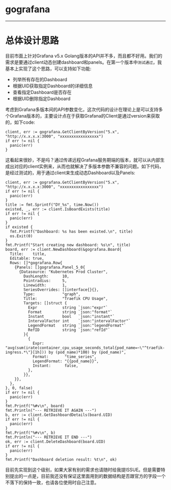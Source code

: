 # gografana
---

# 总体设计思路

目前市面上针对Grafana v5.x Golang版本的API并不多，而且都不好用。我们的需求是要通过client动态创建dashboard和panels。在第一个版本中`测试通过`，我基本上实现了这个思路，可以支持如下功能:

- 列举所有存在的Dashboard
- 根据UID获取指定Dashboard的详细信息
- 查看指定Dashboard是否存在
- 根据UID删除指定Dashboard

考虑到Grafana多版本间的API参数变化，这次代码的设计在理论上是可以支持多个Grafana版本的，主要设计点在于获取Grafana的Client是通过version来获取的，如下code:
```golang
client, err := gografana.GetClientByVersion("5.x", "http://x.x.x.x:3000", "xxxxxxxxxxxxxxxxx")
if err != nil {
  panic(err)
}
```

这看起来很妙，不是吗？通过传递远程Grafana服务期端的版本，就可以从内部生成出对应的client实例来，从而也就解决了多版本参数不兼容的问题。如下代码，是经过测试的，用于通过client来生成动态Dashboard以及Panels:

```golang
client, err := gografana.GetClientByVersion("5.x", "http://x.x.x.x:3000", "xxxxxxxxxxxxxxxxx")
if err != nil {
  panic(err)
}
title := fmt.Sprintf("DY_%s", time.Now())
existed, _, err := client.IsBoardExists(title)
if err != nil {
  panic(err)
}
if existed {
  fmt.Printf("Dashboard: %s has been existed.\n", title)
  os.Exit(0)
}
fmt.Printf("Start creating new dashboard: %s\n", title)
board, err := client.NewDashboard(&gografana.Board{
  Title:    title,
  Editable: true,
  Rows: []*gografana.Row{
    {Panels: []gografana.Panel_5_0{
      {Datasource: "Kubernetes Prod Cluster",
        DashLength:      10,
        Pointradius:     5,
        Linewidth:       1,
        SeriesOverrides: []interface{}{},
        Type:            "graph",
        Title:           "Traefik CPU Usage",
        Targets: []struct {
          Expr           string `json:"expr"`
          Format         string `json:"format"`
          Instant        bool   `json:"instant"`
          IntervalFactor int    `json:"intervalFactor"`
          LegendFormat   string `json:"legendFormat"`
          RefID          string `json:"refId"`
        }{
          {
            Expr:         "avg(sum(irate(container_cpu_usage_seconds_total{pod_name=~\"^traefik-ingress.*\"}[1h])) by (pod_name)*100) by (pod_name)",
            Format:       "time_series",
            LegendFormat: "{{pod_name}}",
            Instant:      false,
          },
        }},
    }},
  },
}, 0, false)
if err != nil {
  panic(err)
}
fmt.Printf("%#v\n", board)
fmt.Println("--- RETRIEVE IT AGAIN ---")
b, err := client.GetDashboardDetails(board.UID)
if err != nil {
  panic(err)
}
fmt.Printf("%#v\n", b)
fmt.Println("--- RETRIEVE IT END ---")
ok, err := client.DeleteDashboard(board.UID)
if err != nil {
  panic(err)
}
fmt.Printf("Dashboard deletion result: %t\n", ok)
```
目前先实现到这个级别，如果大家有别的需求也请随时给我提ISSUE。但是需要特别提出的一点是，目前我还没有保证这里面用到的数据结构是否跟官方的字段一个不落下的保持一致，也请各位使用时自己注意。

